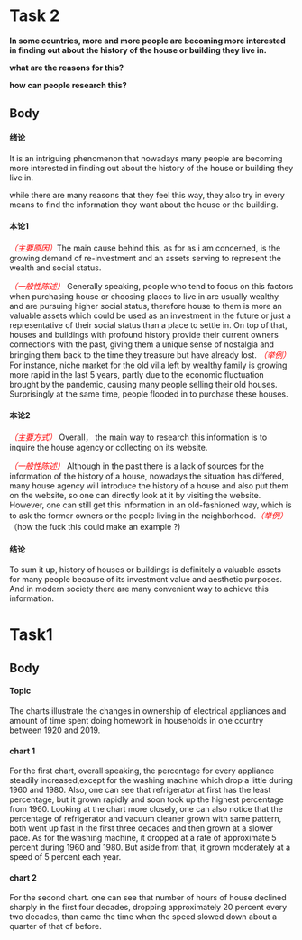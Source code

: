 # Task 2

**In some countries, more and more people are becoming more interested in finding out about the history of the house or building they live in.**

**what are the reasons for this?**

**how can people research this?**

## Body

#### 绪论

It is an intriguing phenomenon that nowadays many people are becoming more interested in finding out about the history of the house or building they live in.

while there are many reasons that they feel this way, they also try in every means to find the information they want about the house or the building.



#### 本论1

<em><font color=red>（主要原因）</font></em>The main cause behind this, as for as i am concerned, is the growing demand of re-investment and an assets serving to represent the wealth and social status. 

<em><font color=red>（一般性陈述）</font></em> Generally speaking, people who tend to focus on this factors when purchasing house or choosing places to live in are usually wealthy and are pursuing higher social status, therefore house to them is more an valuable assets which could be used as an investment in the future or just a representative of their social status than a place to settle in. On top of that, houses and buildings with  profound history provide their current owners connections with the past, giving them a unique sense of nostalgia and bringing them back to the time they treasure but have already lost. <em><font color=red>（举例）</font></em> For instance, niche market for the old villa left by wealthy family is growing more rapid in the last 5 years, partly due to the economic fluctuation brought by the pandemic, causing many people selling their old houses. Surprisingly at the same time, people flooded in to purchase these houses.


#### 本论2

<em><font color=red>（主要方式）</font></em> Overall， the main way to research this information is to inquire the house agency or collecting on its website. 

<em><font color=red>（一般性陈述）</font></em> Although in the past there is a lack of sources for the information of the history of a house, nowadays the situation has differed, many house agency will introduce the history of a house and also put them on the website, so one can directly look at it by visiting the website. However, one can still get this information in an old-fashioned way, which is to ask the former owners or the people living in the neighborhood.<em><font color=red>（举例）</font></em> （how the fuck this could make an example ?)


#### 结论

To sum it up, history of houses or buildings is definitely a valuable assets for many people because of its investment value and aesthetic purposes. And in modern society there are many convenient way to achieve this information.



# Task1

## Body

#### Topic

The charts illustrate the changes in ownership of electrical appliances and amount of time spent doing homework in households in one country between 1920 and 2019.

#### chart 1

For the first chart, overall speaking, the percentage for every appliance steadily increased,except for the washing machine which drop a little during 1960 and 1980. Also, one can see that refrigerator at first has the least percentage, but it grown rapidly and soon took up the highest percentage from 1960. Looking at the chart more closely, one can also notice that the percentage of refrigerator and vacuum cleaner grown with same pattern, both went up fast in the first three decades and then grown at a slower pace. As for the washing machine, it dropped at a rate of approximate 5 percent during 1960 and 1980. But aside from that, it grown moderately at a speed of 5 percent each year.

#### chart 2

For the second chart. one can see that number of hours of house declined sharply in the first four decades, dropping approximately 20 percent every two decades, than came the time when the speed slowed down about a quarter of that of before.






